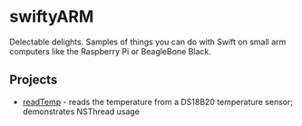 # swiftyARM
Delectable delights. Samples of things you can do with Swift on small arm computers like the Raspberry Pi or BeagleBone Black.

## Projects

* [readTemp](https://github.com/iamcam/swiftyARM/tree/master/readTemp) - reads the temperature from a DS18B20 temperature sensor; demonstrates NSThread usage
